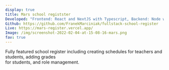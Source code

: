 ```yaml
---
display: true
title: Mars school registster
Developed: "Frontend: React and NextJS with Typescript, Backend: Node with postgreSQL"
Github: https://github.com/FranekMarciniak/fullstack-school-register
Live: https://mars-register.vercel.app/
Image: /img/screenshot-2022-02-04-at-15-08-16-mars.png
fav: true
---
```

Fully featured school register including creating schedules for teachers and students, adding grades\
for students, and role management.